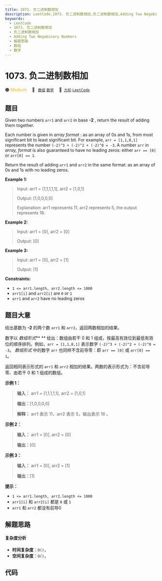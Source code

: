```yaml
---
title: 1073. 负二进制数相加
description: LeetCode,1073. 负二进制数相加,负二进制数相加,Adding Two Negabinary Numbers,解题思路,数组,数学
keywords:
  - LeetCode
  - 1073. 负二进制数相加
  - 负二进制数相加
  - Adding Two Negabinary Numbers
  - 解题思路
  - 数组
  - 数学
---
```


# 1073. 负二进制数相加

🟠 <font color=#ffb800>Medium</font>&emsp; 🔖&ensp; [`数组`](/tag/array.md) [`数学`](/tag/math.md)&emsp; 🔗&ensp;[`力扣`](https://leetcode.cn/problems/adding-two-negabinary-numbers) [`LeetCode`](https://leetcode.com/problems/adding-two-negabinary-numbers)

## 题目

Given two numbers `arr1` and `arr2` in base **-2** , return the result of
adding them together.

Each number is given in _array format_ :  as an array of 0s and 1s, from most
significant bit to least significant bit.  For example, `arr = [1,1,0,1]`
represents the number `(-2)^3 + (-2)^2 + (-2)^0 = -3`.  A number `arr` in
_array, format_ is also guaranteed to have no leading zeros: either `arr ==
[0]` or `arr[0] == 1`.

Return the result of adding `arr1` and `arr2` in the same format: as an array
of 0s and 1s with no leading zeros.



**Example 1:**

> Input: arr1 = [1,1,1,1,1], arr2 = [1,0,1]
> 
> Output: [1,0,0,0,0]
> 
> Explanation: arr1 represents 11, arr2 represents 5, the output represents 16.

**Example 2:**

> Input: arr1 = [0], arr2 = [0]
> 
> Output: [0]

**Example 3:**

> Input: arr1 = [0], arr2 = [1]
> 
> Output: [1]

**Constraints:**

  * `1 <= arr1.length, arr2.length <= 1000`
  * `arr1[i]` and `arr2[i]` are `0` or `1`
  * `arr1` and `arr2` have no leading zeros


## 题目大意

给出基数为 **-2**  的两个数 `arr1` 和 `arr2`，返回两数相加的结果。

数字以 _数组形式_** ** 给出：数组由若干 0 和 1 组成，按最高有效位到最低有效位的顺序排列。例如，`arr = [1,1,0,1]` 表示数字
`(-2)^3 + (-2)^2 + (-2)^0 = -3`。 _数组形式_  中的数字 `arr` 也同样不含前导零：即 `arr == [0]` 或
`arr[0] == 1`。

返回相同表示形式的 `arr1` 和 `arr2` 相加的结果。两数的表示形式为：不含前导零、由若干 0 和 1 组成的数组。



**示例 1：**

> 
> 
> 
> 
> 
> **输入：** arr1 = [1,1,1,1,1], arr2 = [1,0,1]
> 
> **输出：**[1,0,0,0,0]
> 
> **解释：** arr1 表示 11，arr2 表示 5，输出表示 16 。
> 
> 

**示例 2：**

> 
> 
> 
> 
> 
> **输入：** arr1 = [0], arr2 = [0]
> 
> **输出：**[0]
> 
> 

**示例 3：**

> 
> 
> 
> 
> 
> **输入：** arr1 = [0], arr2 = [1]
> 
> **输出：**[1]
> 
> 



**提示：**

  * `1 <= arr1.length, arr2.length <= 1000`
  * `arr1[i]` 和 `arr2[i]` 都是 `0` 或 `1`
  * `arr1` 和 `arr2` 都没有前导0


## 解题思路

#### 复杂度分析

- **时间复杂度**：`O()`，
- **空间复杂度**：`O()`，

## 代码

```javascript

```